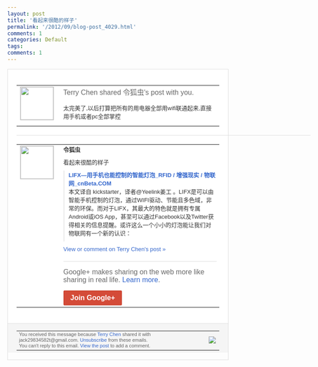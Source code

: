 ```yaml
---
layout: post
title: '看起来很酷的样子'
permalink: '/2012/09/blog-post_4029.html'
comments: 1
categories: Default
tags: 
comments: 1
---
```

<div style="border:solid 1px #dfdfdf;color:#686868;font:13px Arial"><div style="background-color:#fff;padding:20px;"><table cellpadding="0" cellspacing="0"><tr><td style="padding-right:15px;vertical-align:top"><a href="https://plus.google.com/_/notifications/emlink?emrecipient=110200756825219614165&amp;emid=CMCploKWvLICFahPcAodaV0AAA&amp;path=%2F108643996575278738906&amp;dt=1347869726849&amp;uob=8"><img height="75" src="https://lh3.googleusercontent.com/-KKRGTyJ5Bl0/AAAAAAAAAAI/AAAAAAAAEEY/jllxqER5dCk/s75-c-k-a/photo.jpg" style="border:solid 1px #cccccc;" width="75"/></a></td><td style="width:578px;color:#333;font:13px Arial;vertical-align:top"><div style="color:#686868;font:16px Arial;padding-bottom:15px">Terry Chen shared 令狐虫's post with you.</div><div style="padding-bottom:10px">太完美了,以后打算把所有的用电器全部用w<wbr/>ifi联通起来,直接用手机或者pc全部掌<wbr/>控</div></td></tr></table><div style="margin:20px 0;border-bottom:solid 1px #dfdfdf;width:670px"></div><table cellpadding="0" cellspacing="0"><tr><td style="padding-right:15px;vertical-align:top"><a href="https://plus.google.com/_/notifications/emlink?emrecipient=110200756825219614165&amp;emid=CMCploKWvLICFahPcAodaV0AAA&amp;path=%2F117574820492609190342&amp;dt=1347869726849&amp;uob=8"><img height="75" src="https://lh5.googleusercontent.com/-DGmJz03z4fE/AAAAAAAAAAI/AAAAAAAAFGU/0TYhhhYvpuA/s75-c-k-a/photo.jpg" style="border:solid 1px #cccccc;" width="75"/></a></td><td style="width:578px;color:#333;font:13px Arial;vertical-align:top"><div style="font-weight:bold;padding-bottom:10px">令狐虫</div><div style="padding-bottom:10px">看起来很酷的样子</div><div style="margin-bottom:10px;padding-left:10px; border-left:2px solid #EAEAEA"><span style="margin-right:5px"><a href="http://www.cnbeta.com/articles/206114.htm" style="color:#3366CC;text-decoration:none"><span style="font-weight:bold">LIFX―用手机也能控制的智能灯泡_RF<wbr/>ID / 增强现实 / 物联网_cnBeta.COM</span></a><div style="padding-bottom:10px">本文译自 kickstarter，译者@Yeeli<wbr/>nk姜工 。LIFX是可以由智能手机控制的灯泡，通<wbr/>过WIFI驱动、节能且多色域，非常的环保<wbr/>。而对于LIFX，其最大的特色就是拥有专<wbr/>属Android或iOS App，甚至可以通过Facebook以及<wbr/>Twitter获得相关的信息提醒。或许这<wbr/>么一个小小的灯泡能让我们对物联网有一个新<wbr/>的认识：</div></span></div><a href="https://plus.google.com/_/notifications/emlink?emrecipient=110200756825219614165&amp;emid=CMCploKWvLICFahPcAodaV0AAA&amp;path=%2F108643996575278738906%2Fposts%2FWaBGDoUQDk7%3Fgpinv%3DAMIXal_UgbKRCFRzfmGI8nbRBZmxTNAvyp-3bwsfqdJ7trXye-H7TM5rz4_SPi6G4e4W0_CVg0Ko5m_r5N3oVd3qGL84H46x9IeE2PDG9LzLMa90oSsPmRU&amp;dt=1347869726849&amp;uob=8" style="color:#3366CC;text-decoration:none">View or comment on Terry Chen's post »</a><div style="margin-top:20px;border-top:solid 1px #dfdfdf"><div style="padding:15px 0;color:#686868;font:16px Arial">Google+ makes sharing on the web more like sharing in real life. <a href="http://www.google.com/+/learnmore/" style="color:#3366CC;text-decoration:none">Learn more</a>.</div><a href="https://plus.google.com/_/notifications/emlink?emrecipient=110200756825219614165&amp;emid=CMCploKWvLICFahPcAodaV0AAA&amp;path=%2F%3Fgpinv%3DAMIXal_UgbKRCFRzfmGI8nbRBZmxTNAvyp-3bwsfqdJ7trXye-H7TM5rz4_SPi6G4e4W0_CVg0Ko5m_r5N3oVd3qGL84H46x9IeE2PDG9LzLMa90oSsPmRU&amp;dt=1347869726849&amp;uob=8" style="display:inline-block;padding:7px 15px;background-color:#d44b38; color:#fff;font-size:16px; font-weight:bold;border-radius:2px;-webkit-border-radius:2px; -moz-border-radius:2px;border:solid 1px #c43b28; white-space:nowrap;text-decoration:none">Join Google+</a></div></td></tr></table></div><div style="border-top:solid 1px #dfdfdf;padding:0 20px; background-color:#f5f5f5"><table cellpadding="0" cellspacing="0" style="height:50px"><tbody><tr><td style="vertical-align:middle;width:100%; color:#636363;font:11px Arial; line-height:120%">You received this message because <a href="https://plus.google.com/_/notifications/emlink?emrecipient=110200756825219614165&amp;emid=CMCploKWvLICFahPcAodaV0AAA&amp;path=%2F108643996575278738906%3Fgpinv%3DAMIXal_UgbKRCFRzfmGI8nbRBZmxTNAvyp-3bwsfqdJ7trXye-H7TM5rz4_SPi6G4e4W0_CVg0Ko5m_r5N3oVd3qGL84H46x9IeE2PDG9LzLMa90oSsPmRU&amp;dt=1347869726849&amp;uob=8" style="color:#3366CC;text-decoration:none">Terry Chen</a> shared it with jack29834582t@gmail.com. <a href="https://plus.google.com/_/notifications/emlink?emrecipient=110200756825219614165&amp;emid=CMCploKWvLICFahPcAodaV0AAA&amp;path=%2F_%2Fnonplus%2Femailsettings%3Fgpinv%3DAMIXal_UgbKRCFRzfmGI8nbRBZmxTNAvyp-3bwsfqdJ7trXye-H7TM5rz4_SPi6G4e4W0_CVg0Ko5m_r5N3oVd3qGL84H46x9IeE2PDG9LzLMa90oSsPmRU%26est%3DADH5u8Wk0mA3TU0-FnxzzsBx_RK3vyge-XTbLTlcyOj1fxnI0qHPHu4c8P5XkK7VxuQQQ2Ckr8RbUpfXEkE3MHye3gqG7P217CCHHMnf_olCsHiLCxxLP1NHfMt78g5rvnwfBx9j5OkKuovo9_wbe3uLRxfNRBirVA&amp;dt=1347869726849&amp;uob=8" style="color:#3366CC;text-decoration:none">Unsubscribe</a> from these emails.<br/>You can't reply to this email. <a href="https://plus.google.com/_/notifications/emlink?emrecipient=110200756825219614165&amp;emid=CMCploKWvLICFahPcAodaV0AAA&amp;path=%2F108643996575278738906%2Fposts%2FWaBGDoUQDk7%3Fgpinv%3DAMIXal_UgbKRCFRzfmGI8nbRBZmxTNAvyp-3bwsfqdJ7trXye-H7TM5rz4_SPi6G4e4W0_CVg0Ko5m_r5N3oVd3qGL84H46x9IeE2PDG9LzLMa90oSsPmRU&amp;dt=1347869726849&amp;uob=8" style="color:#3366CC;text-decoration:none">View the post</a> to add a comment.<br/></td><td><img src="https://ssl.gstatic.com/s2/oz/images/notifications/logo/google-plus-6617a72bb36cc548861652780c9e6ff1.png"/></td></tr></tbody></table></div></div>